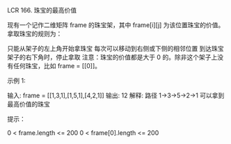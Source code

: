 LCR 166. 珠宝的最高价值

现有一个记作二维矩阵 frame 的珠宝架，其中 frame[i][j] 为该位置珠宝的价值。拿取珠宝的规则为：

只能从架子的左上角开始拿珠宝
每次可以移动到右侧或下侧的相邻位置
到达珠宝架子的右下角时，停止拿取
注意：珠宝的价值都是大于 0 的。除非这个架子上没有任何珠宝，比如 frame = [[0]]。

 

示例 1:

输入: frame = [[1,3,1],[1,5,1],[4,2,1]]
输出: 12
解释: 路径 1→3→5→2→1 可以拿到最高价值的珠宝
 

提示：

0 < frame.length <= 200
0 < frame[0].length <= 200
